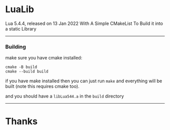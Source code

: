 # LuaLib
Lua 5.4.4, released on 13 Jan 2022 With A Simple CMakeList To Build it into a static Library

---
### Building
make sure you have cmake installed:

```
cmake -B build
cmake --build build
```

if you have make installed then you can just run `make` and everything will be built (note this requires cmake too).

and you should have a `libLua544.a` in the `build` directory

---
# Thanks